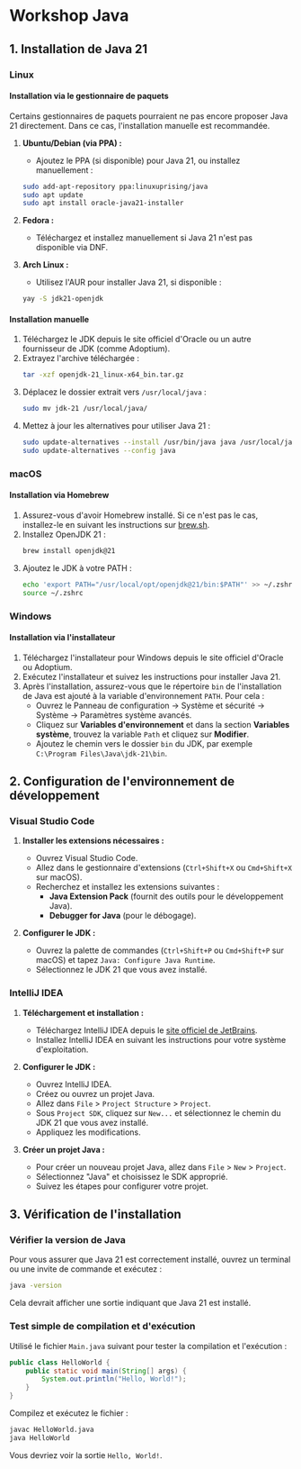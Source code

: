 # Workshop Java

## 1. Installation de Java 21

### Linux

#### Installation via le gestionnaire de paquets

Certains gestionnaires de paquets pourraient ne pas encore proposer Java 21 directement. Dans ce cas, l'installation manuelle est recommandée.

1. **Ubuntu/Debian (via PPA) :**
   - Ajoutez le PPA (si disponible) pour Java 21, ou installez manuellement :
   ```bash
   sudo add-apt-repository ppa:linuxuprising/java
   sudo apt update
   sudo apt install oracle-java21-installer
   ```

2. **Fedora :**
   - Téléchargez et installez manuellement si Java 21 n'est pas disponible via DNF.

3. **Arch Linux :**
   - Utilisez l'AUR pour installer Java 21, si disponible :
   ```bash
   yay -S jdk21-openjdk
   ```

#### Installation manuelle

1. Téléchargez le JDK depuis le site officiel d'Oracle ou un autre fournisseur de JDK (comme Adoptium).
2. Extrayez l'archive téléchargée :
   ```bash
   tar -xzf openjdk-21_linux-x64_bin.tar.gz
   ```
3. Déplacez le dossier extrait vers `/usr/local/java` :
   ```bash
   sudo mv jdk-21 /usr/local/java/
   ```
4. Mettez à jour les alternatives pour utiliser Java 21 :
   ```bash
   sudo update-alternatives --install /usr/bin/java java /usr/local/java/jdk-21/bin/java 1
   sudo update-alternatives --config java
   ```

### macOS

#### Installation via Homebrew

1. Assurez-vous d'avoir Homebrew installé. Si ce n'est pas le cas, installez-le en suivant les instructions sur [brew.sh](https://brew.sh/).
2. Installez OpenJDK 21 :
   ```bash
   brew install openjdk@21
   ```
3. Ajoutez le JDK à votre PATH :
   ```bash
   echo 'export PATH="/usr/local/opt/openjdk@21/bin:$PATH"' >> ~/.zshrc
   source ~/.zshrc
   ```

### Windows

#### Installation via l'installateur

1. Téléchargez l'installateur pour Windows depuis le site officiel d'Oracle ou Adoptium.
2. Exécutez l'installateur et suivez les instructions pour installer Java 21.
3. Après l'installation, assurez-vous que le répertoire `bin` de l'installation de Java est ajouté à la variable d'environnement `PATH`. Pour cela :
   - Ouvrez le Panneau de configuration → Système et sécurité → Système → Paramètres système avancés.
   - Cliquez sur **Variables d'environnement** et dans la section **Variables système**, trouvez la variable `Path` et cliquez sur **Modifier**.
   - Ajoutez le chemin vers le dossier `bin` du JDK, par exemple `C:\Program Files\Java\jdk-21\bin`.

## 2. Configuration de l'environnement de développement

### Visual Studio Code

1. **Installer les extensions nécessaires :**
   - Ouvrez Visual Studio Code.
   - Allez dans le gestionnaire d'extensions (`Ctrl+Shift+X` ou `Cmd+Shift+X` sur macOS).
   - Recherchez et installez les extensions suivantes :
      - **Java Extension Pack** (fournit des outils pour le développement Java).
      - **Debugger for Java** (pour le débogage).

2. **Configurer le JDK :**
   - Ouvrez la palette de commandes (`Ctrl+Shift+P` ou `Cmd+Shift+P` sur macOS) et tapez `Java: Configure Java Runtime`.
   - Sélectionnez le JDK 21 que vous avez installé.

### IntelliJ IDEA

1. **Téléchargement et installation :**
   - Téléchargez IntelliJ IDEA depuis le [site officiel de JetBrains](https://www.jetbrains.com/idea/download/).
   - Installez IntelliJ IDEA en suivant les instructions pour votre système d'exploitation.

2. **Configurer le JDK :**
   - Ouvrez IntelliJ IDEA.
   - Créez ou ouvrez un projet Java.
   - Allez dans `File` > `Project Structure` > `Project`.
   - Sous `Project SDK`, cliquez sur `New...` et sélectionnez le chemin du JDK 21 que vous avez installé.
   - Appliquez les modifications.

3. **Créer un projet Java :**
   - Pour créer un nouveau projet Java, allez dans `File` > `New` > `Project`.
   - Sélectionnez "Java" et choisissez le SDK approprié.
   - Suivez les étapes pour configurer votre projet.

## 3. Vérification de l'installation

### Vérifier la version de Java

Pour vous assurer que Java 21 est correctement installé, ouvrez un terminal ou une invite de commande et exécutez :

```bash
java -version
```

Cela devrait afficher une sortie indiquant que Java 21 est installé.

### Test simple de compilation et d'exécution

Utilisé le fichier `Main.java` suivant pour tester la compilation et l'exécution :

```java
public class HelloWorld {
    public static void main(String[] args) {
        System.out.println("Hello, World!");
    }
}
```

Compilez et exécutez le fichier :

```bash
javac HelloWorld.java
java HelloWorld
```

Vous devriez voir la sortie `Hello, World!`.
